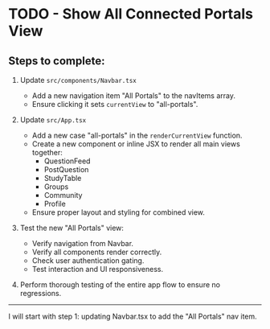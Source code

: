 # TODO - Show All Connected Portals View

## Steps to complete:

1. Update `src/components/Navbar.tsx`
   - Add a new navigation item "All Portals" to the navItems array.
   - Ensure clicking it sets `currentView` to "all-portals".

2. Update `src/App.tsx`
   - Add a new case "all-portals" in the `renderCurrentView` function.
   - Create a new component or inline JSX to render all main views together:
     - QuestionFeed
     - PostQuestion
     - StudyTable
     - Groups
     - Community
     - Profile
   - Ensure proper layout and styling for combined view.

3. Test the new "All Portals" view:
   - Verify navigation from Navbar.
   - Verify all components render correctly.
   - Check user authentication gating.
   - Test interaction and UI responsiveness.

4. Perform thorough testing of the entire app flow to ensure no regressions.

---

I will start with step 1: updating Navbar.tsx to add the "All Portals" nav item.
